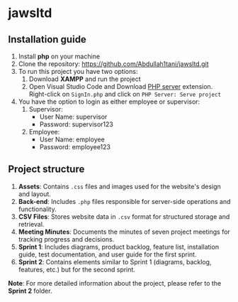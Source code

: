 # jawsltd


## Installation guide

1. Install **php** on your machine
2. Clone the repository: https://github.com/Abdullah1tani/jawsltd.git
3. To run this project you have two options:
   1. Download **XAMPP** and run the project
   2. Open Visual Studio Code and Download [PHP server](https://github.com/brapifra/vscode-phpserver) extension. Right-click on `SignIn.php` and click on `PHP Server: Serve project`
4. You have the option to login as either employee or supervisor:
   1. Supervisor:
      - User Name: supervisor
      - Password: supervisor123
   2. Employee:
       - User Name: employee
       - Password: employee123

## Project structure
1. **Assets**: Contains `.css` files and images used for the website's design and layout.
2. **Back-end**: Includes `.php` files responsible for server-side operations and functionality.
3. **CSV Files**: Stores website data in `.csv` format for structured storage and retrieval.
4. **Meeting Minutes**: Documents the minutes of seven project meetings for tracking progress and decisions.
5. **Sprint 1**: Includes diagrams, product backlog, feature list, installation guide, test documentation, and user guide for the first sprint.
6. **Sprint 2**: Contains elements similar to Sprint 1 (diagrams, backlog, features, etc.) but for the second sprint.


**Note**: For more detailed information about the project, please refer to the **Sprint 2** folder.

